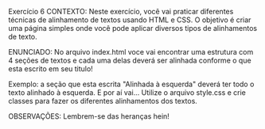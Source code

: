 Exercício 6
CONTEXTO:
Neste exercício, você vai praticar diferentes técnicas de alinhamento de textos usando HTML e CSS. O objetivo é criar uma página simples onde você pode aplicar diversos tipos de alinhamentos de texto.

ENUNCIADO:
No arquivo index.html voce vai encontrar uma estrutura com 4 seções de textos e cada uma delas deverá ser alinhada conforme o que esta escrito em seu titulo!

Exemplo: a seção que esta escrita "Alinhada à esquerda" deverá ter todo o texto alinhado à esquerda. E por aí vai... Utilize o arquivo style.css e crie classes para fazer os diferentes alinhamentos dos textos.

OBSERVAÇÕES:
Lembrem-se das heranças hein!